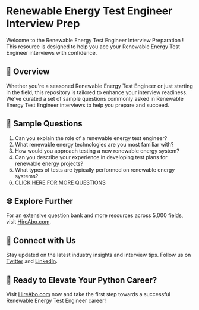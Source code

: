 # Renewable Energy Test Engineer Interview Prep

Welcome to the Renewable Energy Test Engineer Interview Preparation ! This resource is designed to help you ace your Renewable Energy Test Engineer interviews with confidence.

## 🚀 Overview

Whether you're a seasoned Renewable Energy Test Engineer or just starting in the field, this repository is tailored to enhance your interview readiness. We've curated a set of sample questions commonly asked in Renewable Energy Test Engineer interviews to help you prepare and succeed.

## 📝 Sample Questions

1. Can you explain the role of a renewable energy test engineer?
2. What renewable energy technologies are you most familiar with?
3. How would you approach testing a new renewable energy system?
4. Can you describe your experience in developing test plans for renewable energy projects?
5. What types of tests are typically performed on renewable energy systems?
6. [CLICK HERE FOR MORE QUESTIONS](https://hireabo.com/job/20_0_44/Renewable%20Energy%20Test%20Engineer)

## 🌐 Explore Further

For an extensive question bank and more resources across 5,000 fields, visit [HireAbo.com](https://www.hireabo.com).

## 📱 Connect with Us

Stay updated on the latest industry insights and interview tips. Follow us on [Twitter](https://twitter.com/hireabo) and [LinkedIn](https://www.linkedin.com/in/hire-abo-3609972a8/).

## 🚀 Ready to Elevate Your Python Career?

Visit [HireAbo.com](https://www.hireabo.com) now and take the first step towards a successful Renewable Energy Test Engineer career!